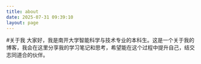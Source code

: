 ```yaml
---
title: about
date: 2025-07-31 09:39:10
layout: page
---
```

#关于我
大家好，我是南开大学智能科学与技术专业的本科生。这是一个关于我的博客，我会在这里分享我的学习笔记和思考，希望能在这个过程中提升自己，结交志同道合的伙伴。